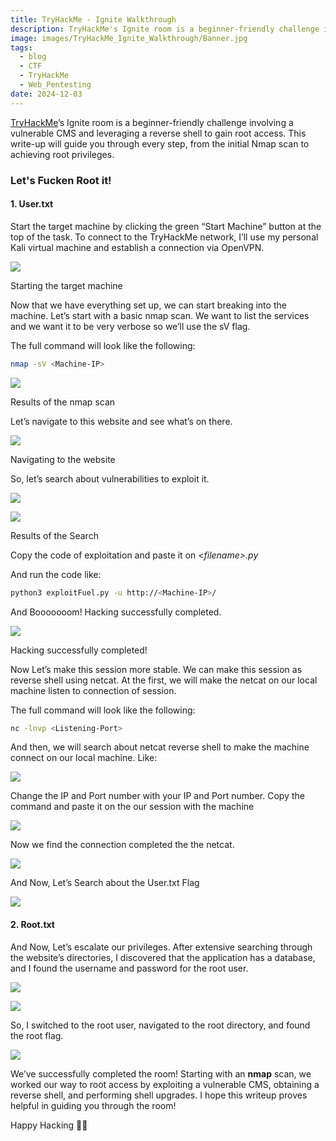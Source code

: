 ```yaml
---
title: TryHackMe - Ignite Walkthrough
description: TryHackMe's Ignite room is a beginner-friendly challenge involving a vulnerable CMS and leveraging a reverse shell to gain root access. This write-up will guide you through every step, from the initial Nmap scan to achieving root privileges.
image: images/TryHackMe_Ignite_Walkthrough/Banner.jpg
tags:
  - blog
  - CTF
  - TryHackMe
  - Web_Pentesting
date: 2024-12-03
---
```

[TryHackMe](https://tryhackme.com/)’s Ignite room is a beginner-friendly challenge involving a vulnerable CMS and leveraging a reverse shell to gain root access. This write-up will guide you through every step, from the initial Nmap scan to achieving root privileges.

### Let's Fucken Root it!

#### 1. User.txt

Start the target machine by clicking the green “Start Machine” button at the top of the task. To connect to the TryHackMe network, I’ll use my personal Kali virtual machine and establish a connection via OpenVPN.

![](images/TryHackMe_Ignite_Walkthrough/lets_start.jpg)

Starting the target machine

Now that we have everything set up, we can start breaking into the machine. Let’s start with a basic nmap scan. We want to list the services and we want it to be very verbose so we’ll use the sV flag.

The full command will look like the following:

```bash
nmap -sV <Machine-IP>
```

![](images/TryHackMe_Ignite_Walkthrough/nmap.png)

Results of the nmap scan

Let’s navigate to this website and see what’s on there.

![](images/TryHackMe_Ignite_Walkthrough/fuel_cms.png)

Navigating to the website

So, let’s search about vulnerabilities to exploit it.

![](images/TryHackMe_Ignite_Walkthrough/google_search.png)

![](images/TryHackMe_Ignite_Walkthrough/db_exploit_RCE.png)

Results of the Search

Copy the code of exploitation and paste it on <_filename>.py_

And run the code like:

```bash
python3 exploitFuel.py -u http://<Machine-IP>/
```

And Booooooom! Hacking successfully completed.

![](images/TryHackMe_Ignite_Walkthrough/use_exploit_script.png)

Hacking successfully completed!

Now Let’s make this session more stable. We can make this session as reverse shell using netcat. At the first, we will make the netcat on our local machine listen to connection of session.

The full command will look like the following:

```bash
nc -lnvp <Listening-Port>
```

And then, we will search about netcat reverse shell to make the machine connect on our local machine. Like:

![](images/TryHackMe_Ignite_Walkthrough/ncat_RCE.png)

Change the IP and Port number with your IP and Port number. Copy the command and paste it on the our session with the machine

![](images/TryHackMe_Ignite_Walkthrough/enhance_RCE.png)

Now we find the connection completed the the netcat.

![](images/TryHackMe_Ignite_Walkthrough/enhance_shell.png)

And Now, Let’s Search about the User.txt Flag

![](images/TryHackMe_Ignite_Walkthrough/user_flag.png)

#### 2. Root.txt

And Now, Let’s escalate our privileges. After extensive searching through the website’s directories, I discovered that the application has a database, and I found the username and password for the root user.

![](images/TryHackMe_Ignite_Walkthrough/php_disclosure_db_password.png)

![](images/TryHackMe_Ignite_Walkthrough/root_password.png)

So, I switched to the root user, navigated to the root directory, and found the root flag.

![](images/TryHackMe_Ignite_Walkthrough/root_flag.png)

We’ve successfully completed the room! Starting with an **nmap** scan, we worked our way to root access by exploiting a vulnerable CMS, obtaining a reverse shell, and performing shell upgrades. I hope this writeup proves helpful in guiding you through the room!

Happy Hacking 👨‍💻